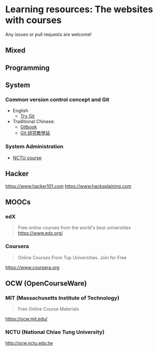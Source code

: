 Learning resources: The websites with courses
===
Any issues or pull requests are welcome!

## Mixed

## Programming

## System
### Common version control concept and Git
- English
  - [Try Git](https://try.github.io/)
- Traditional Chinese:
  - [Gitbook](https://gitbook.tw/)
  - [Git 研究教學站](http://dylandy.github.io/Easy-Git-Tutorial/)

### System Administration
- [NCTU course](https://nasa.cs.nctu.edu.tw/)

## Hacker
https://www.hacker101.com
https://www.hacksplaining.com

## MOOCs
### edX
> Free online courses from the world's best universities
https://www.edx.org/

### Coursera
> Online Courses From Top Universities. Join for Free

https://www.coursera.org

## OCW (OpenCourseWare)
### MIT (Massachusetts Institute of Technology)
> Free Online Course Materials

https://ocw.mit.edu/

### NCTU (National Chiao Tung University)
http://ocw.nctu.edu.tw

